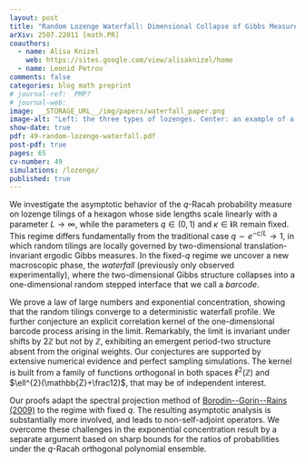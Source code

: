 ```yaml
---
layout: post
title: "Random Lozenge Waterfall: Dimensional Collapse of Gibbs Measures"
arXiv: 2507.22011 [math.PR]
coauthors:
  - name: Alisa Knizel
    web: https://sites.google.com/view/alisaknizel/home
  - name: Leonid Petrov
comments: false
categories: blog math preprint
# journal-ref:  PMP?
# journal-web:
image: __STORAGE_URL__/img/papers/waterfall_paper.png
image-alt: "Left: the three types of lozenges. Center: an example of a lozenge tiling of a hexagon whose side lengths are all equal to 3. Right: a perfect sample of the q-Racah random tiling with N=50, T=100, S=30, q=0.7, and κ=3i. The cross-section of the 3D surface across the middle represents the barcode process."
show-date: true
pdf: 49-random-lozenge-waterfall.pdf
post-pdf: true
pages: 65
cv-number: 49
simulations: /lozenge/
published: true
---
```


We investigate the asymptotic behavior of the $q$-Racah
probability measure on lozenge tilings of a hexagon whose
side lengths scale linearly with a parameter $L\to\infty$,
while the parameters $q\in(0,1)$ and $\kappa\in
\mathbf{i}\mathbb{R}$ remain fixed.
This regime differs fundamentally
from the traditional case $q\sim e^{-c/L}\to1$, in which
random tilings are locally governed by two-dimensional
translation-invariant ergodic Gibbs measures.
In
the fixed-$q$ regime we uncover a new macroscopic phase, the
*waterfall* (previously only observed experimentally),
where the two-dimensional Gibbs structure collapses into a
one-dimensional random stepped interface that we call a
*barcode*.

We prove a law of large numbers and
exponential concentration, showing that the random tilings
converge to a deterministic waterfall profile.
We further conjecture an explicit
correlation kernel of the one-dimensional barcode process
arising in the limit.
Remarkably, the limit is invariant under shifts by
$2\mathbb{Z}$ but not by $\mathbb{Z}$, exhibiting an
emergent period-two structure absent from the original
weights.
Our conjectures are supported by extensive numerical
evidence and perfect sampling simulations.
The kernel is built from a family of
functions orthogonal in both spaces
$\ell^{2}(\mathbb{Z})$
and $\ell^{2}(\mathbb{Z}+\frac12)$,
that may be of independent interest.

Our proofs adapt the spectral projection method of
[Borodin--Gorin--Rains (2009)](https://arxiv.org/abs/0905.0679) to the regime with fixed $q$.
The resulting asymptotic analysis is substantially more
involved, and leads to non-self-adjoint operators. We
overcome these challenges in the exponential concentration
result by a separate argument based on sharp bounds for the
ratios of probabilities under the $q$-Racah orthogonal polynomial ensemble.
